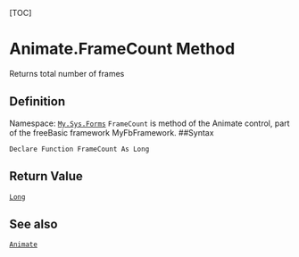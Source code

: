 [TOC]
# Animate.FrameCount Method
Returns total number of frames
## Definition
Namespace: [`My.Sys.Forms`](My.Sys.Forms.md)
`FrameCount` is method of the Animate control, part of the freeBasic framework MyFbFramework.
##Syntax
```freeBasic
Declare Function FrameCount As Long
```


## Return Value
[`Long`]("https://www.freebasic.net/wiki/KeyPgLong")
## See also
[`Animate`](Animate.md)
